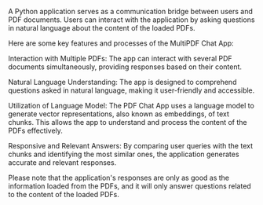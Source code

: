 A Python application serves as a communication bridge between users and PDF documents. Users can interact with the application by asking questions in natural language about the content of the loaded PDFs.

Here are some key features and processes of the MultiPDF Chat App:

Interaction with Multiple PDFs: The app can interact with several PDF documents simultaneously, providing responses based on their content.

Natural Language Understanding: The app is designed to comprehend questions asked in natural language, making it user-friendly and accessible.

Utilization of Language Model: The PDF Chat App uses a language model to generate vector representations, also known as embeddings, of text chunks. This allows the app to understand and process the content of the PDFs effectively.

Responsive and Relevant Answers: By comparing user queries with the text chunks and identifying the most similar ones, the application generates accurate and relevant responses.

Please note that the application's responses are only as good as the information loaded from the PDFs, and it will only answer questions related to the content of the loaded PDFs.
